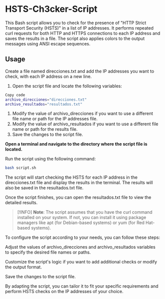 # HSTS-Ch3cker-Script
This Bash script allows you to check for the presence of "HTTP Strict Transport Security (HSTS)" in a list of IP addresses. It performs repeated curl requests for both HTTP and HTTPS connections to each IP address and saves the results in a file. The script also applies colors to the output messages using ANSI escape sequences.

## Usage
Create a file named direcciones.txt and add the IP addresses you want to check, with each IP address on a new line.
1. Open the script file and locate the following variables:

~~~bash
Copy code
archivo_direcciones="direcciones.txt"
archivo_resultados="resultados.txt"
~~~
1. Modify the value of archivo_direcciones if you want to use a different file name or path for the IP addresses file.
2. Modify the value of archivo_resultados if you want to use a different file name or path for the results file.
3. Save the changes to the script file.

**Open a terminal and navigate to the directory where the script file is located.**

Run the script using the following command:

~~~bash
bash script.sh
~~~
The script will start checking the HSTS for each IP address in the direcciones.txt file and display the results in the terminal. The results will also be saved in the resultados.txt file.

Once the script finishes, you can open the resultados.txt file to view the detailed results.

> [!INFO]
> **Note**: The script assumes that you have the curl command installed on your system. If not, you can install it using package managers like apt (for Debian-based systems) or yum (for Red Hat-based systems).

To configure the script according to your needs, you can follow these steps:

Adjust the values of archivo_direcciones and archivo_resultados variables to specify the desired file names or paths.

Customize the script's logic if you want to add additional checks or modify the output format.

Save the changes to the script file.

By adapting the script, you can tailor it to fit your specific requirements and perform HSTS checks on the IP addresses of your choice.
